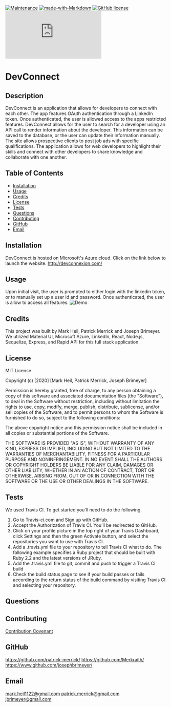 [![Maintenance](https://img.shields.io/badge/Maintained%3F-yes-green.svg)](https://GitHub.com/Naereen/StrapDown.js/graphs/commit-activity)
[![made-with-Markdown](https://img.shields.io/badge/Made%20with-Markdown-1f425f.svg)](http://commonmark.org)
[![GitHub license](https://img.shields.io/github/license/Naereen/StrapDown.js.svg)](https://github.com/Naereen/StrapDown.js/blob/master/LICENSE)
[![Only 32 Kb](https://badge-size.herokuapp.com/Naereen/StrapDown.js/master/strapdown.min.js)](https://github.com/Naereen/StrapDown.js/blob/master/strapdown.min.js)

# DevConnect

## Description

DevConnect is an application that allows for developers to connect with each other. The app features OAuth authentication through a LinkedIn token. Once authenticated, the user is allowed access to the apps restricted features. DevConnect allows for the user to search for a developer using an API call to render information about the developer. This information can be saved to the database, or the user can update their information manually. The site allows prospective clients to post job ads with specific qualifications. The application allows for web developers to highlight their skills and connect with other developers to share knowledge and collaborate with one another.

## Table of Contents

- [Installation](#installation)
- [Usage](#usage)
- [Credits](#credits)
- [License](#license)
- [Tests](#tests)
- [Questions](#questions)
- [Contributing](#contributing)
- [GitHub](#github)
- [Email](#email)

## Installation

DevConnect is hosted on Microsoft's Azure cloud. Click on the link below to launch the website. http://devconnexion.com/

## Usage

Upon initial visit, the user is prompted to either login with the linkedin token, or to manually set up a user id and password. Once authenticated, the user is allow to access all features.
![Demo](./client/src/utils/Demo.gif)

## Credits

This project was built by Mark Heil, Patrick Merrick and Joseph Brimeyer. We utilized Material UI, Microsoft Azure, LinkedIn, React, Node.js, Sequelize, Express, and Rapid API for this full stack application.

## License

MIT License

Copyright (c) [2020] [Mark Heil, Patrick Merrick, Joseph Brimeyer]

Permission is hereby granted, free of charge, to any person obtaining a copy of this software and associated documentation files (the "Software"), to deal in the Software without restriction, including without limitation the rights to use, copy, modify, merge, publish, distribute, sublicense, and/or sell copies of the Software, and to permit persons to whom the Software is furnished to do so, subject to the following conditions:

The above copyright notice and this permission notice shall be included in all copies or substantial portions of the Software.

THE SOFTWARE IS PROVIDED "AS IS", WITHOUT WARRANTY OF ANY KIND, EXPRESS OR IMPLIED, INCLUDING BUT NOT LIMITED TO THE WARRANTIES OF MERCHANTABILITY, FITNESS FOR A PARTICULAR PURPOSE AND NONINFRINGEMENT. IN NO EVENT SHALL THE AUTHORS OR COPYRIGHT HOLDERS BE LIABLE FOR ANY CLAIM, DAMAGES OR OTHER LIABILITY, WHETHER IN AN ACTION OF CONTRACT, TORT OR OTHERWISE, ARISING FROM, OUT OF OR IN CONNECTION WITH THE SOFTWARE OR THE USE OR OTHER DEALINGS IN THE SOFTWARE.

## Tests

We used Travis CI. To get started you'll need to do the following.

1. Go to Travis-ci.com and Sign up with GitHub.
1. Accept the Authorization of Travis CI. You’ll be redirected to GitHub.
1. Click on your profile picture in the top right of your Travis Dashboard, click Settings and then the green Activate button, and select the repositories you want to use with Travis CI.
1. Add a .travis.yml file to your repository to tell Travis CI what to do. The following example specifies a Ruby project that should be built with Ruby 2.2 and the latest versions of JRuby.
1. Add the .travis.yml file to git, commit and push to trigger a Travis CI build
1. Check the build status page to see if your build passes or fails according to the return status of the build command by visiting Travis CI and selecting your repository.

## Questions

## Contributing

[Contribution Covenant](https://www.contributor-covenant.org/)

## GitHub

https://github.com/patrick-merrick/
https://github.com/Merkraith/
https://www.github.com/josephbrimeyer/

## Email

mark.heil1122@gmail.com
patrick.merrick@gmail.com
jbrimeyer@gmail.com

